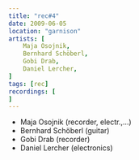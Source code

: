 ```yaml
---
title: "rec#4"
date: 2009-06-05
location: "garnison"
artists: [
    Maja Osojnik,
    Bernhard Schöberl,
    Gobi Drab,
    Daniel Lercher,
]
tags: [rec]
recordings: [
]
---
```

- Maja Osojnik (recorder, electr.,...)
- Bernhard Schöberl (guitar)
- Gobi Drab (recorder)
- Daniel Lercher (electronics) 
